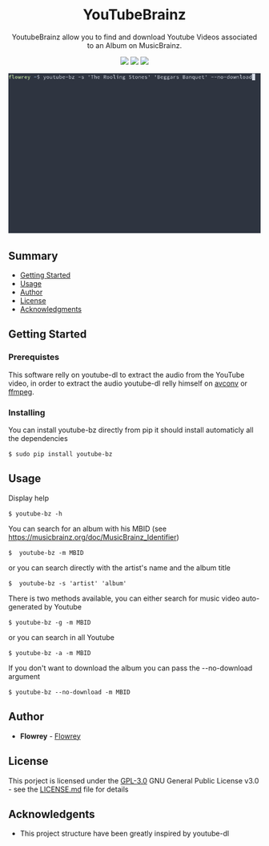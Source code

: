<h1 align="center">
  YouTubeBrainz
</h1>

<p align="center">
  YoutubeBrainz allow you to find and download Youtube Videos associated to an Album on MusicBrainz.
</p>

<p align="center">
<img src="https://img.shields.io/badge/python-3-blue"></a>
<img src="https://img.shields.io/badge/pypi-0.1.0-blue"></a>
<img src="https://img.shields.io/badge/license-GPT-blue.svg"></a>
</p>

<p align="center"><img src="/img/demo.gif?raw=true"/></p>

## Summary

  - [Getting Started](#getting-started)
  - [Usage](#usage)
  - [Author](#author)
  - [License](#license)
  - [Acknowledgments](#Acknowledgments)
  
## Getting Started

### Prerequistes

This software relly on youtube-dl to extract the audio from the YouTube video, in order to extract the audio youtube-dl relly himself on
[avconv](https://libav.org/) or [ffmpeg](https://www.ffmpeg.org/).

### Installing

You can install youtube-bz directly from pip it should install automaticly all the dependencies
```
$ sudo pip install youtube-bz
```

## Usage
Display help
```
$ youtube-bz -h
```

You can search for an album with his MBID (see https://musicbrainz.org/doc/MusicBrainz_Identifier)
```
$  youtube-bz -m MBID
```
or you can search directly with the artist's name and the album title
```
$  youtube-bz -s 'artist' 'album'
```

There is two methods available, you can either search for music video auto-generated by Youtube
```
$ youtube-bz -g -m MBID
```
or you can search in all Youtube
```
$ youtube-bz -a -m MBID
```

If you don't want to download the album you can pass the --no-download argument
```
$ youtube-bz --no-download -m MBID
```

## Author
  
  - **Flowrey** - [Flowrey](https://github.com/Flowrey)
  
## License

This porject is licensed under the [GPL-3.0](LICENSE.md)
GNU General Public License v3.0 - see the [LICENSE.md](LICENSE.md) file for
details

## Acknowledgents

  - This project structure have been greatly inspired by youtube-dl
